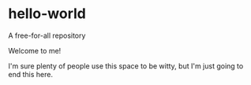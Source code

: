 # hello-world
A free-for-all repository

Welcome to me!

I'm sure plenty of people use this space to be witty, but I'm just going to end this here.
